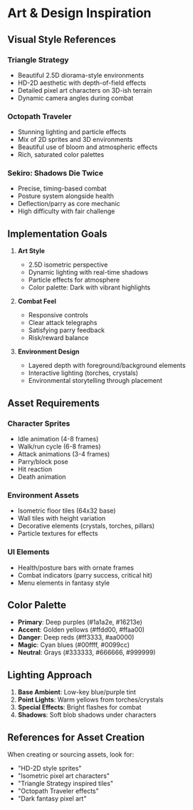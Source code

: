 # Art & Design Inspiration

## Visual Style References

### Triangle Strategy
- Beautiful 2.5D diorama-style environments
- HD-2D aesthetic with depth-of-field effects
- Detailed pixel art characters on 3D-ish terrain
- Dynamic camera angles during combat

### Octopath Traveler
- Stunning lighting and particle effects
- Mix of 2D sprites and 3D environments
- Beautiful use of bloom and atmospheric effects
- Rich, saturated color palettes

### Sekiro: Shadows Die Twice
- Precise, timing-based combat
- Posture system alongside health
- Deflection/parry as core mechanic
- High difficulty with fair challenge

## Implementation Goals

1. **Art Style**
   - 2.5D isometric perspective
   - Dynamic lighting with real-time shadows
   - Particle effects for atmosphere
   - Color palette: Dark with vibrant highlights

2. **Combat Feel**
   - Responsive controls
   - Clear attack telegraphs
   - Satisfying parry feedback
   - Risk/reward balance

3. **Environment Design**
   - Layered depth with foreground/background elements
   - Interactive lighting (torches, crystals)
   - Environmental storytelling through placement

## Asset Requirements

### Character Sprites
- Idle animation (4-8 frames)
- Walk/run cycle (6-8 frames)
- Attack animations (3-4 frames)
- Parry/block pose
- Hit reaction
- Death animation

### Environment Assets
- Isometric floor tiles (64x32 base)
- Wall tiles with height variation
- Decorative elements (crystals, torches, pillars)
- Particle textures for effects

### UI Elements
- Health/posture bars with ornate frames
- Combat indicators (parry success, critical hit)
- Menu elements in fantasy style

## Color Palette

- **Primary**: Deep purples (#1a1a2e, #16213e)
- **Accent**: Golden yellows (#ffdd00, #ffaa00)
- **Danger**: Deep reds (#ff3333, #aa0000)
- **Magic**: Cyan blues (#00ffff, #0099cc)
- **Neutral**: Grays (#333333, #666666, #999999)

## Lighting Approach

1. **Base Ambient**: Low-key blue/purple tint
2. **Point Lights**: Warm yellows from torches/crystals
3. **Special Effects**: Bright flashes for combat
4. **Shadows**: Soft blob shadows under characters

## References for Asset Creation

When creating or sourcing assets, look for:
- "HD-2D style sprites"
- "Isometric pixel art characters"
- "Triangle Strategy inspired tiles"
- "Octopath Traveler effects"
- "Dark fantasy pixel art"